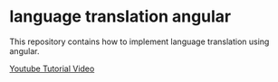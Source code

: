 # language translation angular

This repository contains how to implement language translation using angular.

[Youtube Tutorial Video](https://youtu.be/GKiBkuSdQMs)

